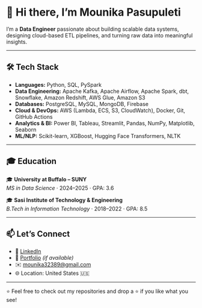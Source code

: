 # 👋 Hi there, I’m Mounika Pasupuleti


I’m a **Data Engineer** passionate about building scalable data systems, designing cloud-based ETL pipelines, and turning raw data into meaningful insights.

---

## 🛠️ Tech Stack

- **Languages:** Python, SQL, PySpark  
- **Data Engineering:** Apache Kafka, Apache Airflow, Apache Spark, dbt, Snowflake, Amazon Redshift, AWS Glue, Amazon S3  
- **Databases:** PostgreSQL, MySQL, MongoDB, Firebase  
- **Cloud & DevOps:** AWS (Lambda, ECS, S3, CloudWatch), Docker, Git, GitHub Actions  
- **Analytics & BI:** Power BI, Tableau, Streamlit, Pandas, NumPy, Matplotlib, Seaborn  
- **ML/NLP:** Scikit-learn, XGBoost, Hugging Face Transformers, NLTK

---

## 🎓 Education

🎓 **University at Buffalo – SUNY**  
*MS in Data Science* · 2024–2025 · GPA: 3.6

🎓 **Sasi Institute of Technology & Engineering**  
*B.Tech in Information Technology* · 2018–2022 · GPA: 8.5

---

## 📫 Let’s Connect

- 💼 [LinkedIn](https://www.linkedin.com/in/your-profile/)  
- 📂 [Portfolio](#) *(if available)*  
- ✉️ mounika32389@gmail.com  
- 🌐 Location: United States 🇺🇸

---

⭐ Feel free to check out my repositories and drop a ⭐ if you like what you see!

